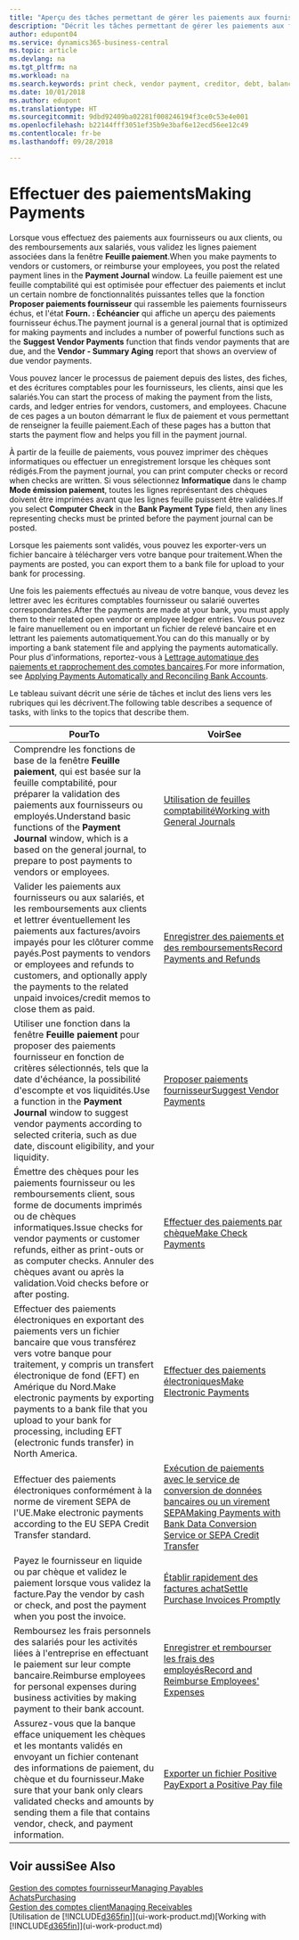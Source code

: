 ```yaml
---
title: "Aperçu des tâches permettant de gérer les paiements aux fournisseurs| Microsoft Docs"
description: "Décrit les tâches permettant de gérer les paiements aux fournisseurs ou aux créditeurs, y compris la validation de lignes paiement et d'obtenir un aperçu du solde échu."
author: edupont04
ms.service: dynamics365-business-central
ms.topic: article
ms.devlang: na
ms.tgt_pltfrm: na
ms.workload: na
ms.search.keywords: print check, vendor payment, creditor, debt, balance due, AP
ms.date: 10/01/2018
ms.author: edupont
ms.translationtype: HT
ms.sourcegitcommit: 9dbd92409ba02281f008246194f3ce0c53e4e001
ms.openlocfilehash: b22144fff3051ef35b9e3baf6e12ecd56ee12c49
ms.contentlocale: fr-be
ms.lasthandoff: 09/28/2018

---
```

# <a name="making-payments"></a><span data-ttu-id="4ed1e-103">Effectuer des paiements</span><span class="sxs-lookup"><span data-stu-id="4ed1e-103">Making Payments</span></span>

<span data-ttu-id="4ed1e-104">Lorsque vous effectuez des paiements aux fournisseurs ou aux clients, ou des remboursements aux salariés, vous validez les lignes paiement associées dans la fenêtre **Feuille paiement**.</span><span class="sxs-lookup"><span data-stu-id="4ed1e-104">When you make payments to vendors or customers, or reimburse your employees, you post the related payment lines in the **Payment Journal** window.</span></span> <span data-ttu-id="4ed1e-105">La feuille paiement est une feuille comptabilité qui est optimisée pour effectuer des paiements et inclut un certain nombre de fonctionnalités puissantes telles que la fonction **Proposer paiements fournisseur** qui rassemble les paiements fournisseurs échus, et l'état **Fourn. : Échéancier** qui affiche un aperçu des paiements fournisseur échus.</span><span class="sxs-lookup"><span data-stu-id="4ed1e-105">The payment journal is a general journal that is optimized for making payments and includes a number of powerful functions such as the **Suggest Vendor Payments** function that finds vendor payments that are due, and the **Vendor - Summary Aging** report that shows an overview of due vendor payments.</span></span>  

<span data-ttu-id="4ed1e-106">Vous pouvez lancer le processus de paiement depuis des listes, des fiches, et des écritures comptables pour les fournisseurs, les clients, ainsi que les salariés.</span><span class="sxs-lookup"><span data-stu-id="4ed1e-106">You can start the process of making the payment from the lists, cards, and ledger entries for vendors, customers, and employees.</span></span> <span data-ttu-id="4ed1e-107">Chacune de ces pages a un bouton démarrant le flux de paiement et vous permettant de renseigner la feuille paiement.</span><span class="sxs-lookup"><span data-stu-id="4ed1e-107">Each of these pages has a button that starts the payment flow and helps you fill in the payment journal.</span></span>  

<span data-ttu-id="4ed1e-108">À partir de la feuille de paiements, vous pouvez imprimer des chèques informatiques ou effectuer un enregistrement lorsque les chèques sont rédigés.</span><span class="sxs-lookup"><span data-stu-id="4ed1e-108">From the payment journal, you can print computer checks or record when checks are written.</span></span> <span data-ttu-id="4ed1e-109">Si vous sélectionnez **Informatique** dans le champ **Mode émission paiement**, toutes les lignes représentant des chèques doivent être imprimées avant que les lignes feuille puissent être validées.</span><span class="sxs-lookup"><span data-stu-id="4ed1e-109">If you select **Computer Check** in the **Bank Payment Type** field, then any lines representing checks must be printed before the payment journal can be posted.</span></span>

<span data-ttu-id="4ed1e-110">Lorsque les paiements sont validés, vous pouvez les exporter-vers un fichier bancaire à télécharger vers votre banque pour traitement.</span><span class="sxs-lookup"><span data-stu-id="4ed1e-110">When the payments are posted, you can export them to a bank file for upload to your bank for processing.</span></span>

<span data-ttu-id="4ed1e-111">Une fois les paiements effectués au niveau de votre banque, vous devez les lettrer avec les écritures comptables fournisseur ou salarié ouvertes correspondantes.</span><span class="sxs-lookup"><span data-stu-id="4ed1e-111">After the payments are made at your bank, you must apply them to their related open vendor or employee ledger entries.</span></span> <span data-ttu-id="4ed1e-112">Vous pouvez le faire manuellement ou en important un fichier de relevé bancaire et en lettrant les paiements automatiquement.</span><span class="sxs-lookup"><span data-stu-id="4ed1e-112">You can do this manually or by importing a bank statement file and applying the payments automatically.</span></span> <span data-ttu-id="4ed1e-113">Pour plus d'informations, reportez-vous à [Lettrage automatique des paiements et rapprochement des comptes bancaires](receivables-apply-payments-auto-reconcile-bank-accounts.md).</span><span class="sxs-lookup"><span data-stu-id="4ed1e-113">For more information, see [Applying Payments Automatically and Reconciling Bank Accounts](receivables-apply-payments-auto-reconcile-bank-accounts.md).</span></span>

<span data-ttu-id="4ed1e-114">Le tableau suivant décrit une série de tâches et inclut des liens vers les rubriques qui les décrivent.</span><span class="sxs-lookup"><span data-stu-id="4ed1e-114">The following table describes a sequence of tasks, with links to the topics that describe them.</span></span>

| <span data-ttu-id="4ed1e-115">Pour</span><span class="sxs-lookup"><span data-stu-id="4ed1e-115">To</span></span> | <span data-ttu-id="4ed1e-116">Voir</span><span class="sxs-lookup"><span data-stu-id="4ed1e-116">See</span></span> |
| --- | --- |
|<span data-ttu-id="4ed1e-117">Comprendre les fonctions de base de la fenêtre **Feuille paiement**, qui est basée sur la feuille comptabilité, pour préparer la validation des paiements aux fournisseurs ou employés.</span><span class="sxs-lookup"><span data-stu-id="4ed1e-117">Understand basic functions of the **Payment Journal** window, which is a based on the general journal, to prepare to post payments to vendors or employees.</span></span>|[<span data-ttu-id="4ed1e-118">Utilisation de feuilles comptabilité</span><span class="sxs-lookup"><span data-stu-id="4ed1e-118">Working with General Journals</span></span>](ui-work-general-journals.md)|
|<span data-ttu-id="4ed1e-119">Valider les paiements aux fournisseurs ou aux salariés, et les remboursements aux clients et lettrer éventuellement les paiements aux factures/avoirs impayés pour les clôturer comme payés.</span><span class="sxs-lookup"><span data-stu-id="4ed1e-119">Post payments to vendors or employees and refunds to customers, and optionally apply the payments to the related unpaid invoices/credit memos to close them as paid.</span></span>|[<span data-ttu-id="4ed1e-120">Enregistrer des paiements et des remboursements</span><span class="sxs-lookup"><span data-stu-id="4ed1e-120">Record Payments and Refunds</span></span>](payables-how-post-payments-refunds.md)|
| <span data-ttu-id="4ed1e-121">Utiliser une fonction dans la fenêtre **Feuille paiement** pour proposer des paiements fournisseur en fonction de critères sélectionnés, tels que la date d'échéance, la possibilité d'escompte et vos liquidités.</span><span class="sxs-lookup"><span data-stu-id="4ed1e-121">Use a function in the **Payment Journal** window to suggest vendor payments according to selected criteria, such as due date, discount eligibility, and your liquidity.</span></span> |[<span data-ttu-id="4ed1e-122">Proposer paiements fournisseur</span><span class="sxs-lookup"><span data-stu-id="4ed1e-122">Suggest Vendor Payments</span></span>](payables-how-suggest-vendor-payments.md) |
| <span data-ttu-id="4ed1e-123">Émettre des chèques pour les paiements fournisseur ou les remboursements client, sous forme de documents imprimés ou de chèques informatiques.</span><span class="sxs-lookup"><span data-stu-id="4ed1e-123">Issue checks for vendor payments or customer refunds, either as print-outs or as computer checks.</span></span> <span data-ttu-id="4ed1e-124">Annuler des chèques avant ou après la validation.</span><span class="sxs-lookup"><span data-stu-id="4ed1e-124">Void checks before or after posting.</span></span> |[<span data-ttu-id="4ed1e-125">Effectuer des paiements par chèque</span><span class="sxs-lookup"><span data-stu-id="4ed1e-125">Make Check Payments</span></span>](payables-how-work-checks.md) |
|<span data-ttu-id="4ed1e-126">Effectuer des paiements électroniques en exportant des paiements vers un fichier bancaire que vous transférez vers votre banque pour traitement, y compris un transfert électronique de fond (EFT) en Amérique du Nord.</span><span class="sxs-lookup"><span data-stu-id="4ed1e-126">Make electronic payments by exporting payments to a bank file that you upload to your bank for processing, including EFT (electronic funds transfer) in North America.</span></span> |[<span data-ttu-id="4ed1e-127">Effectuer des paiements électroniques</span><span class="sxs-lookup"><span data-stu-id="4ed1e-127">Make Electronic Payments</span></span>](payables-how-export-payments-bank-file.md)|
|<span data-ttu-id="4ed1e-128">Effectuer des paiements électroniques conformément à la norme de virement SEPA de l'UE.</span><span class="sxs-lookup"><span data-stu-id="4ed1e-128">Make electronic payments according to the EU SEPA Credit Transfer standard.</span></span>|[<span data-ttu-id="4ed1e-129">Exécution de paiements avec le service de conversion de données bancaires ou un virement SEPA</span><span class="sxs-lookup"><span data-stu-id="4ed1e-129">Making Payments with Bank Data Conversion Service or SEPA Credit Transfer</span></span>](finance-make-payments-with-bank-data-conversion-service-or-sepa-credit-transfer.md)|
| <span data-ttu-id="4ed1e-130">Payez le fournisseur en liquide ou par chèque et validez le paiement lorsque vous validez la facture.</span><span class="sxs-lookup"><span data-stu-id="4ed1e-130">Pay the vendor by cash or check, and post the payment when you post the invoice.</span></span> |[<span data-ttu-id="4ed1e-131">Établir rapidement des factures achat</span><span class="sxs-lookup"><span data-stu-id="4ed1e-131">Settle Purchase Invoices Promptly</span></span>](finance-how-to-settle-purchase-invoices-promptly.md) |
|<span data-ttu-id="4ed1e-132">Remboursez les frais personnels des salariés pour les activités liées à l'entreprise en effectuant le paiement sur leur compte bancaire.</span><span class="sxs-lookup"><span data-stu-id="4ed1e-132">Reimburse employees for personal expenses during business activities by making payment to their bank account.</span></span>|[<span data-ttu-id="4ed1e-133">Enregistrer et rembourser les frais des employés</span><span class="sxs-lookup"><span data-stu-id="4ed1e-133">Record and Reimburse Employees' Expenses</span></span>](finance-how-record-reimburse-employee-expenses.md)|
| <span data-ttu-id="4ed1e-134">Assurez-vous que la banque efface uniquement les chèques et les montants validés en envoyant un fichier contenant des informations de paiement, du chèque et du fournisseur.</span><span class="sxs-lookup"><span data-stu-id="4ed1e-134">Make sure that your bank only clears validated checks and amounts by sending them a file that contains vendor, check, and payment information.</span></span> |[<span data-ttu-id="4ed1e-135">Exporter un fichier Positive Pay</span><span class="sxs-lookup"><span data-stu-id="4ed1e-135">Export a Positive Pay file</span></span>](finance-how-positive-pay.md) |

## <a name="see-also"></a><span data-ttu-id="4ed1e-136">Voir aussi</span><span class="sxs-lookup"><span data-stu-id="4ed1e-136">See Also</span></span>
[<span data-ttu-id="4ed1e-137">Gestion des comptes fournisseur</span><span class="sxs-lookup"><span data-stu-id="4ed1e-137">Managing Payables</span></span>](payables-manage-payables.md)  
[<span data-ttu-id="4ed1e-138">Achats</span><span class="sxs-lookup"><span data-stu-id="4ed1e-138">Purchasing</span></span>](purchasing-manage-purchasing.md)  
[<span data-ttu-id="4ed1e-139">Gestion des comptes client</span><span class="sxs-lookup"><span data-stu-id="4ed1e-139">Managing Receivables</span></span>](receivables-manage-receivables.md)  
<span data-ttu-id="4ed1e-140">[Utilisation de [!INCLUDE[d365fin](includes/d365fin_md.md)]](ui-work-product.md)</span><span class="sxs-lookup"><span data-stu-id="4ed1e-140">[Working with [!INCLUDE[d365fin](includes/d365fin_md.md)]](ui-work-product.md)</span></span>  


